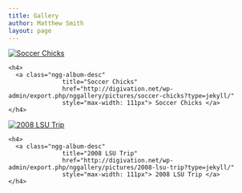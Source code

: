 ```yaml
---
title: Gallery
author: Matthew Smith
layout: page
---
```

<div class="ngg-albumoverview">
  <div class="ngg-album-compact">
    <div class="ngg-album-compactbox">
      <div class="ngg-album-link">
        <a class="Link gallery_link" href="http://digivation.net/wp-admin/export.php/nggallery/pictures/soccer-chicks?type=jekyll/"> <img class="Thumb"
                             alt="Soccer Chicks"
                             src="http://digivation.net/nextgen-image/8/91x68/crop/fd5cfd4bdebdee2adcac8f654a1e52b0" /> </a>
      </div>
    </div>
    
    <h4>
      <a class="ngg-album-desc"
                   title="Soccer Chicks"
                   href="http://digivation.net/wp-admin/export.php/nggallery/pictures/soccer-chicks?type=jekyll/"
                   style="max-width: 111px"> Soccer Chicks </a>
    </h4>
  </div>
  
  <div class="ngg-album-compact">
    <div class="ngg-album-compactbox">
      <div class="ngg-album-link">
        <a class="Link gallery_link" href="http://digivation.net/wp-admin/export.php/nggallery/pictures/2008-lsu-trip?type=jekyll/"> <img class="Thumb"
                             alt="2008 LSU Trip"
                             src="http://digivation.net/nextgen-image/26/91x68/crop/3b09b3bed3aa5afa09ea47c2e7ca4205" /> </a>
      </div>
    </div>
    
    <h4>
      <a class="ngg-album-desc"
                   title="2008 LSU Trip"
                   href="http://digivation.net/wp-admin/export.php/nggallery/pictures/2008-lsu-trip?type=jekyll/"
                   style="max-width: 111px"> 2008 LSU Trip </a>
    </h4>
  </div>
  
  <br class="ngg-clear" />
</div>